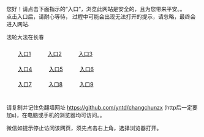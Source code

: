 您好！请点击下面指示的“入口”，浏览此网站是安全的，且为您带来平安。。 <br/>
点击入口后，请耐心等待， 过程中可能会出现无法打开的提示，请忽略，最终会进入网站. </br>

法轮大法在长春<br/>
<div style="padding:10px"><a style="margin:20px" target="_blank" href="https://dpg9uvpfa1j60.cloudfront.net/2Qpsp?ryvyh" id="ccLink1" rel="nofollow">入口1</a> <a target="_blank" style="margin:20px" href="https://d1wqfwmow1qaoa.cloudfront.net/2Qpsp?lfgszsd" id="ccLink2" rel="nofollow">入口2</a> <a style="margin:20px" target="_blank" href="https://d26u0a41x9d321.cloudfront.net/2Qpsp?vxbomxv" id="ccLink3" rel="nofollow">入口3</a></div>

<div style="padding:10px" ><a style="margin:20px" target="_blank" href="https://dpg9uvpfa1j60.cloudfront.net/2Qpsp?ryvyh" id="ccLink4" rel="nofollow">入口4</a> <a style="margin:20px" href="https://d1wqfwmow1qaoa.cloudfront.net/2Qpsp?lfgszsd" target="_blank" id="ccLink5" rel="nofollow">入口5</a> <a style="margin:20px" href="https://d26u0a41x9d321.cloudfront.net/2Qpsp?vxbomxv" target="_blank" id="ccLink6" rel="nofollow">入口6</a></div>

<div style="padding:10px"><a style="margin:20px" target="_blank" href="https://dpg9uvpfa1j60.cloudfront.net/2Qpsp?ryvyh" id="ccLink7" rel="nofollow">入口7</a> <a style="margin:20px" href="https://d1wqfwmow1qaoa.cloudfront.net/2Qpsp?lfgszsd" target="_blank" id="ccLink8" rel="nofollow">入口8</a> <a style="margin:20px" target="_blank" href="https://d26u0a41x9d321.cloudfront.net/2Qpsp?vxbomxv" id="ccLink9" rel="nofollow">入口9</a></div>

<br/>



请复制并记住免翻墙网址 https://github.com/yntd/changchunzx (http后一定要加s)，在电脑或手机的浏览器均可访问。。<br/>

微信如提示停止访问该网页，须先点击右上角，选择浏览器打开。
